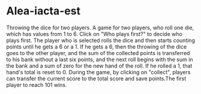 # Alea-iacta-est
Throwing the dice for two players.
A game for two players, who roll one die, which has values ​​from 1 to 6.
Click on "Who plays first?" to decide who plays first. The player who is selected rolls the dice and then starts counting points until he gets a 6 or a 1. If he gets a 6, then the throwing of the dice goes to the other player, and the sum of the collected points is transferred to his bank without a last six points, and the next roll begins with the sum in the bank and a sum of zero for the new hand of the roll. If he rolled a 1, that hand's total is reset to 0. During the game, by clicking on "collect", players can transfer the current score to the total score and save points.The first player to reach 101 wins.
